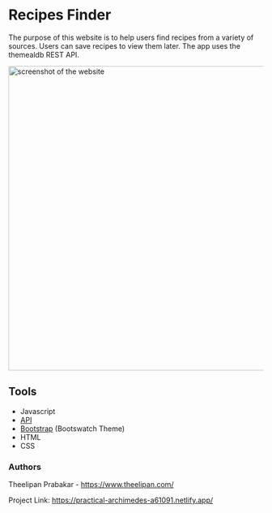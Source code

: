 # Recipes Finder

The purpose of this website is to help users find recipes from a variety of sources. Users can save recipes to view them later.
The app uses the themealdb REST API.

<img src="https://www.theelipan.com/images/recipeApp-mockup.svg" alt="screenshot of the website" width="600"/>

## Tools
- Javascript
- [API](https://www.themealdb.com/api.php)
- [Bootstrap](https://bootswatch.com/) (Bootswatch Theme) 
- HTML
- CSS


### Authors 

   Theelipan Prabakar - https://www.theelipan.com/
   
   Project Link: https://practical-archimedes-a61091.netlify.app/

